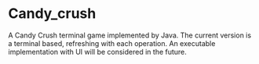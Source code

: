 # Candy_crush
A Candy Crush terminal game implemented by Java.
The current version is a terminal based, refreshing with each operation.
An executable implementation with UI will be considered in the future.
